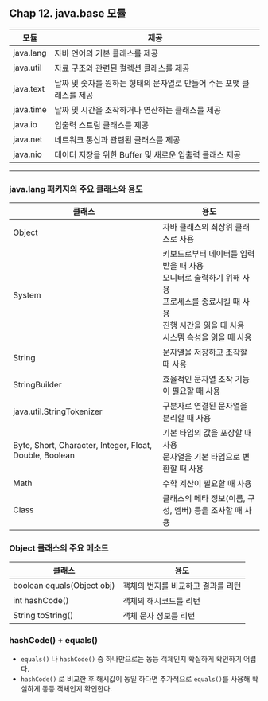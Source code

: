 ## Chap 12. java.base 모듈

|모듈|제공|
| --- | --- |
| java.lang | 자바 언어의 기본 클래스를 제공 |
| java.util | 자료 구조와 관련된 컬렉션 클래스를 제공 |
| java.text | 날짜 및 숫자를 원하는 형태의 문자열로 만들어 주는 포맷 클래스를 제공 |
| java.time | 날짜 및 시간을 조작하거나 연산하는 클래스를 제공 |
| java.io | 입출력 스트림 클래스를 제공 |
| java.net | 네트워크 통신과 관련된 클래스를 제공 |
| java.nio | 데이터 저장을 위한 Buffer 및 새로운 입출력 클래스 제공 |

---

### java.lang 패키지의 주요 클래스와 용도
|클래스|용도|
| --- | --- |
| Object | 자바 클래스의 최상위 클래스로 사용 |
| System | 키보드로부터 데이터를 입력받을 때 사용<br>모니터로 출력하기 위해 사용<br>프로세스를 종료시킬 때 사용<br>진행 시간을 읽을 때 사용<br>시스템 속성을 읽을 때 사용 |
| String | 문자열을 저장하고 조작할 때 사용 |
| StringBuilder | 효율적인 문자열 조작 기능이 필요할 때 사용 |
| java.util.StringTokenizer | 구분자로 연결된 문자열을 분리할 때 사용 |
| Byte, Short, Character, Integer, Float, Double, Boolean | 기본 타입의 값을 포장할 때 사용<br>문자열을 기본 타입으로 변환할 때 사용 |
| Math | 수학 계산이 필요할 때 사용 |
| Class | 클래스의 메타 정보(이름, 구성, 멤버) 등을 조사할 때 사용 |

### Object 클래스의 주요 메소드

|클래스|용도|
| --- | --- |
| boolean equals(Object obj) | 객체의 번지를 비교하고 결과를 리턴 |
| int hashCode() | 객체의 해시코드를 리턴 |
| String toString() | 객체 문자 정보를 리턴 |

### hashCode() + equals()

- `equals()` 나 `hashCode()` 중 하나만으로는 동등 객체인지 확실하게 확인하기 어렵다.
- `hashCode()` 로 비교한 후 해시값이 동일 하다면 추가적으로 `equals()`를 사용해 확실하게 동등 객체인지 확인한다.

